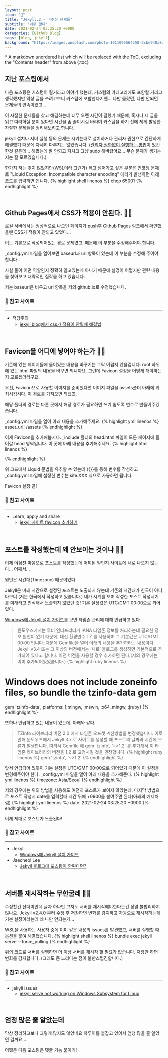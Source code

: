 ```yaml
---
layout: post
icon: "🎪"
title: "Jekyll.2 - 마주친 문제들"
subtitle: "너무 많다"
date: 2021-02-24 03:25:20 +0900
categories: [Github Blog]
tags: [blog, jekyll]
background: "https://images.unsplash.com/photo-1611095564350-2cbe940a8d99?ixid=MXwxMjA3fDF8MHxwaG90by1wYWdlfHx8fGVufDB8fHw%3D&ixlib=rb-1.2.1&auto=format&fit=crop&w=1951&q=80"
---
```


<div class="post-nav" markdown=1>
* A markdown unordered list which will be replaced with the ToC, excluding the "Contents header" from above
{:toc}
</div>

## 지난 포스팅에서

다음 포스팅은 커스텀이 될거라고 이야기 했는데, 커스텀의 카테고리에도 포함될 거라고 생각했지만 막상 글을 쓰려고보니 커스텀에 포함한다기엔... 나만 몰랐던, 나만 안되던 문제들의 연속이었고...

이 자잘한 문제들을 찾고 해결하는데 너무 오랜 시간이 걸렸기 때문에, 혹시나 제 글을 읽고 따라하실 분이 있다면 시간을 좀 줄이시길 바라며 커스텀을 하기 전에 제게 발생한 자잘한 문제들을 정리해보려고 합니다.

jekyll 설치나 서버 실행 등의 문제는 시키는대로 설치하거나 관리자 권한으로 간단하게 해결했기 때문에 자세히 다루지는 않았습니다. ([관리자 권한없이 실행하는 방법](https://jekyllrb-ko.github.io/docs/troubleshooting/#no-sudo)이 있긴한것 같은데... 해봤는데 잘 안되고 지치고 그냥 sudo 해버렸어요... 무슨 문제가 생기는지는 잘 모르겠습니다.)

한가지 저는 겪지 않았지만(WSL이라 그런가) 짚고 넘어가고 싶은 부분은 인코딩 문제로 "Liquid Exception: Incompatible character encoding" 에러가 발생하면 아래 코드를 입력하면 됩니다.
{% highlight shell linenos %}
chcp 65001
{% endhighlight %}

<br />

## Github Pages에서 CSS가 적용이 안된다. 🤦‍♂️

로컬 서버에서는 정상적으로 나오던 페이지가 push후 Github Pages 링크에서 확인했을땐 CSS가 적용이 안되고 있었다...

이는 기본으로 작성되어있는 경로 문제였고, 때문에 이 부분을 수정해주어야 합니다.

_config.yml 파일을 열어보면 baseurl과 url 항목이 있는데 이 부분을 수정해 주어야 합니다.

사실 둘이 어떤 역할인지 정확히 알고있는게 아니기 때문에 설명이 어렵지만 관련 내용을 찾아보고 대략적인 짐작을 하고 있습니다.

저는 baseurl은 비우고 url 항목을 저의 github.io로 수정했습니다.

### 📌 참고 사이트
---
- 적당주의
    - [jekyll blog에서 css가 적용이 안될때 해결법](https://lifetutorial.tistory.com/7)


<br />

## Favicon을 어디에 넣어야 하는가 🤦‍♂️

기존에 있는 페이지들에 들어있는 내용을 바꾸기는 그닥 어렵지 않을겁니다. root 하위에 있는 html 파일의 내용을 바꾸면 되니까요. 그런데 Favicon 설정을 어떻게 해야하는지 모르겠더라구요.

우선, Favicon으로 사용할 이미지를 준비했다면 이미지 파일을 assets폴더 아래에 위치시킵시다. 이 경로를 가져오면 되겠죠.

해당 폴더의 경로는 다른 곳에서 해당 경로가 필요하면 쓰기 쉽도록 변수로 만들어주겠습니다.

_config.yml 파일을 열어 아래 내용을 추가해주세요.
{% highlight yml linenos %}
asset_url: /assets
{% endhighlight %}

이제 Favicon을 추가해봅시다. _include 폴더의 head.html 파일이 모든 페이지에 들어갈 head 영역입니다. 이 곳에 아래 내용을 추가해주세요.
{% highlight html linenos %}
<link href="{{ site.asset_url }}/favicon.ico" rel="shortcut icon" type="image/vnd.microsoft.icon"/>
{% endhighlight %}

위 코드에서 Liquid 문법을 유추할 수 있는데 &#123;&#123;&#125;&#125;를 통해 변수를 작성하고 _config.yml 파일에 설정한 변수는 site.XXX 식으로 사용하면 됩니다.

Favicon 설정 끝!

### 📌 참고 사이트
---
- Learn, apply and share
    - [jekyll 사이트 favicon 추가하기](https://min9nim.github.io/2018/03/add-favicon/)


<br />

## 포스트를 작성했는데 왜 안보이는 것이냐 🤦‍♂️

이제 야심찬 마음으로 포스트를 작성했는데 어찌된 일인지 사이트에 새로 나오지 않는다... 어째서...

원인은 시간대(Timezone) 때문이었다.

Jekyll은 미래 시간으로 설정된 포스트는 노출되지 않는데 기존의 시간대가 한국이 아니다보니 (저는 한국에서 작성하고 있습니다.) 내가 시계를 보며 작성한 포스트 작성시기를 미래라고 인식해서 노출되지 않았던 것! 기본 설정값은 UTC/GMT 00:00으로 되어있다.

[Windows에 Jekyll 설치 가이드](https://jekyllrb-ko.github.io/docs/installation/windows/)를 보면 타임존 관리에 대해 언급하고 있다.
>윈도우즈에서는 루비 인터프리터가 IANA 타임존 정보를 처리하는데 필요한 정보 원천이 없기 때문에, 대신 환경변수 TZ 를 사용하며 그 기본값은 UTC/GMT 00:00 입니다.
때문에 Gemfile을 열어 아래의 내용을 추가하라는 내용이다. Jekyll v3.4 또는 그 이상의 버전에서는 ‘새로’ 블로그를 생성하면 기본적으로 추가되어 있다고 합니다. 이전 버전을 사용할 경우 추가하면 된다.(저의 경우에는 이미 추가되어있었습니다.)
{% highlight ruby linenos %}
# Windows does not include zoneinfo files, so bundle the tzinfo-data gem
gem 'tzinfo-data', platforms: [:mingw, :mswin, :x64_mingw, :jruby]
{% endhighlight %}

또하나 언급하고 있는 내용이 있는데, 아래와 같다.
>TZInfo 라이브러리 버전 2.0 에서 타임존 오프셋 계산방법을 변경했습니다. 이로 인해 윈도우즈에서 Jekyll 3.x 로 사이트를 생성할 때 포스트의 날짜와 시간에 오류가 발생합니다. 따라서 Gemfile 에 gem 'tzinfo', '~>1.2' 를 추가해서 이 타임존 라이브러리의 버전을 1.2 로 고정시킬 것을 권장합니다.
{% highlight ruby linenos %}
gem 'tzinfo', '~>1.2'
{% endhighlight %}


앞서 언급되어 있듯이 기본 설정은 UTC/GMT 00:00으로 되어있기 때문에 이 설정을 변경해주어야 한다. _config.yml 파일을 열어 아래 내용을 추가해준다.
{% highlight yml linenos %}
timezone: Asia/Seoul
{% endhighlight %}

저의 경우에는 위의 방법을 사용해도 여전히 포스트가 보이지 않았는데, 마지막 방법으로 포스트 작성시 date를 입력할때 시간 뒤에 +0900을 붙여주면 된다(아래의 예제처럼)
{% highlight yml linenos %}
date: 2021-02-24 03:25:20 +0900
{% endhighlight %}

이제 제대로 포스트가 노출된다!

### 📌 참고 사이트
---
- Jekyll
    - [Windows에 Jekyll 설치 가이드](https://jekyllrb-ko.github.io/docs/installation/windows/)
- Jaecheol Lee
    - [Jekyll 블로그에 포스팅이 안된다면?](http://afrobambacar.github.io/2016/02/jekyll%EC%97%90-%ED%8F%AC%EC%8A%A4%ED%8C%85%EC%9D%B4-%EB%90%98%EC%A7%80-%EC%95%8A%EC%9D%84-%EB%95%8C.html)


<br />

## 서버를 재시작하는 무한굴레 🤦‍♂️

수정할건 산더미인데 글자 하나만 고쳐도 서버를 재시작해야한다는건 정말 불합리하지 않나요. Jekyll v2.4.0 부터 수정 후 저장하면 변화를 감지하고 자동으로 재시작하는게 기본 설정이라는데 왜 나만 안되는가...

WSL을 사용하는 사용자 중에 이미 같은 내용의 issues를 발견했고, 서버를 실행할 때 옵션을 붙여 해결했습니다.
{% highlight shell linenos %}
bundle exec jekyll serve --force_polling
{% endhighlight %}

위의 코드로 서버를 실행하면 더 이상 서버를 재시작 할 필요가 없습니다. 저장만 하면 변화를 감지합니다. (그래도 좀 느리다는 점이 불만스럽긴합니다.)

### 📌 참고 사이트
---
- jekyll issues
    - [jekyll serve not working on Windows Subsystem for Linux](https://github.com/jekyll/jekyll/issues/5233)


<br />

## 엄청 많은 줄 알았는데

막상 정리하고보니 그렇게 많지도 않았네요 하루이틀 붙잡고 있어서 엄청 많을 줄 알았던 걸까요...

어쨌든 다음 포스팅은 댓글 기능 붙이기!